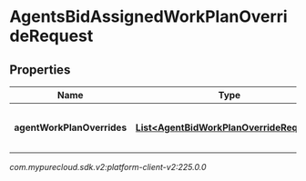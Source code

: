 # AgentsBidAssignedWorkPlanOverrideRequest


## Properties

| Name | Type | Description | Notes |
| ------------ | ------------- | ------------- | ------------- |
| **agentWorkPlanOverrides** | [**List&lt;AgentBidWorkPlanOverrideRequest&gt;**](AgentBidWorkPlanOverrideRequest) | The list of agent work plan overrides |  |




_com.mypurecloud.sdk.v2:platform-client-v2:225.0.0_
